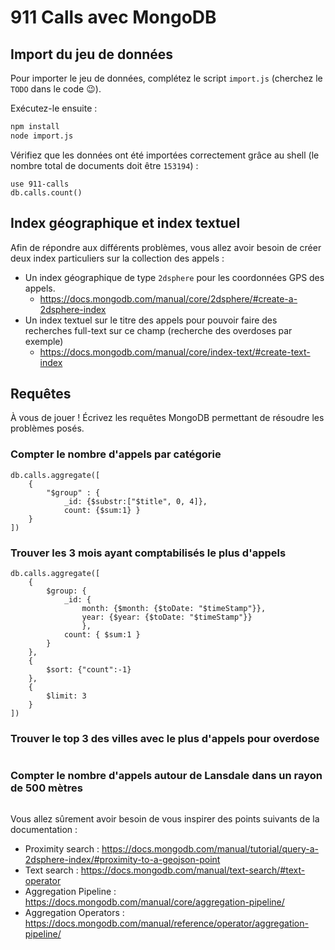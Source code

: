 # 911 Calls avec MongoDB

## Import du jeu de données

Pour importer le jeu de données, complétez le script `import.js` (cherchez le `TODO` dans le code :wink:).

Exécutez-le ensuite :

```bash
npm install
node import.js
```

Vérifiez que les données ont été importées correctement grâce au shell (le nombre total de documents doit être `153194`) :

```
use 911-calls
db.calls.count()
```

## Index géographique et index textuel

Afin de répondre aux différents problèmes, vous allez avoir besoin de créer deux index particuliers sur la collection des appels :

* Un index géographique de type `2dsphere` pour les coordonnées GPS des appels.
  * https://docs.mongodb.com/manual/core/2dsphere/#create-a-2dsphere-index
* Un index textuel sur le titre des appels pour pouvoir faire des recherches full-text sur ce champ (recherche des overdoses par exemple)
  * https://docs.mongodb.com/manual/core/index-text/#create-text-index

## Requêtes

À vous de jouer ! Écrivez les requêtes MongoDB permettant de résoudre les problèmes posés.

### Compter le nombre d'appels par catégorie
```
db.calls.aggregate([
	{
		"$group" : {
			_id: {$substr:["$title", 0, 4]},
			count: {$sum:1} }
	}
])
```

### Trouver les 3 mois ayant comptabilisés le plus d'appels
```
db.calls.aggregate([
	{
		$group: {
			_id: {
				month: {$month: {$toDate: "$timeStamp"}},
				year: {$year: {$toDate: "$timeStamp"}}
				},
			count: { $sum:1 }
		}
	},
	{
		$sort: {"count":-1}
	},
	{
		$limit: 3
	}
])
```

### Trouver le top 3 des villes avec le plus d'appels pour overdose
```
```

### Compter le nombre d'appels autour de Lansdale dans un rayon de 500 mètres
```
```

Vous allez sûrement avoir besoin de vous inspirer des points suivants de la documentation :

* Proximity search : https://docs.mongodb.com/manual/tutorial/query-a-2dsphere-index/#proximity-to-a-geojson-point
* Text search : https://docs.mongodb.com/manual/text-search/#text-operator
* Aggregation Pipeline : https://docs.mongodb.com/manual/core/aggregation-pipeline/
* Aggregation Operators : https://docs.mongodb.com/manual/reference/operator/aggregation-pipeline/
